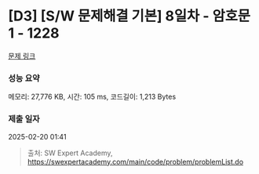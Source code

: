 # [D3] [S/W 문제해결 기본] 8일차 - 암호문1 - 1228 

[문제 링크](https://swexpertacademy.com/main/code/problem/problemDetail.do?contestProbId=AV14w-rKAHACFAYD) 

### 성능 요약

메모리: 27,776 KB, 시간: 105 ms, 코드길이: 1,213 Bytes

### 제출 일자

2025-02-20 01:41



> 출처: SW Expert Academy, https://swexpertacademy.com/main/code/problem/problemList.do